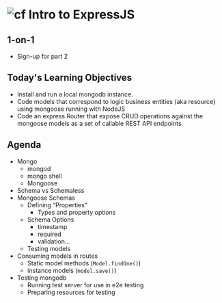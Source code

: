 ![cf](http://i.imgur.com/7v5ASc8.png)  Intro to ExpressJS
===

## 1-on-1
* Sign-up for part 2
	
## Today's Learning Objectives

* Install and run a local mongodb instance.
* Code models that correspond to logic business entities (aka resource) 
using mongoose running with NodeJS
* Code an express Router that expose CRUD operations against the mongoose 
models as a set of callable REST API endpoints.

## Agenda

* Mongo
	* mongod
	* mongo shell
	* Mongoose
* Schema vs Schemaless
* Mongoose Schemas
	* Defining “Properties”
		* Types and property options
	* Schema Options
		* timestamp
		* required
		* validation...
	* Testing models
* Consuming models in routes
	* Static model methods (`Model.findOne()`)
	* instance models (`model.save()`)
* Testing mongodb
	* Running test server for use in e2e testing
	* Preparing resources for testing

